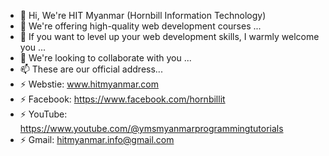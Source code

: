 - 👋 Hi, We're HIT Myanmar (Hornbill Information Technology)
- 👀 We're offering high-quality web development courses ...
- 🌱 If you want to level up your web development skills, I warmly welcome you ...
- 💞️ We're looking to collaborate with you ...
- 📫 These are our official address...
- ⚡ Webstie: www.hitmyanmar.com
- ⚡ Facebook: https://www.facebook.com/hornbillit
- ⚡ YouTube: https://www.youtube.com/@ymsmyanmarprogrammingtutorials
- ⚡ Gmail: hitmyanmar.info@gmail.com

<!---
hitmyanmar/hitmyanmar is a ✨ special ✨ repository because its `README.md` (this file) appears on your GitHub profile.
You can click the Preview link to take a look at your changes.
--->
